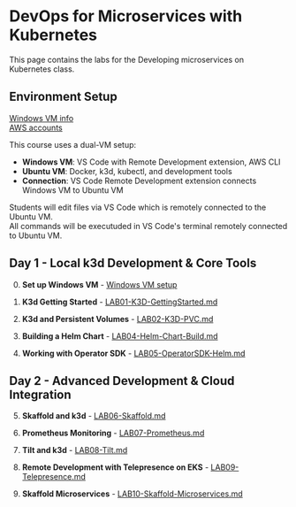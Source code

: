 # DevOps for Microservices with Kubernetes
This page contains the labs for the Developing microservices on Kubernetes class.

## Environment Setup
[Windows VM info](VM_access.md)   
[AWS accounts](https://docs.google.com/spreadsheets/d/1-1do2X-daaI3w1Z1TPPsReWpmRj2tLXXk4MND6tcpno/edit?usp=sharing)

This course uses a dual-VM setup:
- **Windows VM**: VS Code with Remote Development extension, AWS CLI
- **Ubuntu VM**: Docker, k3d, kubectl, and development tools
- **Connection**: VS Code Remote Development extension connects Windows VM to Ubuntu VM

Students will edit files via VS Code which is remotely connected to the Ubuntu VM.   
All commands will be executuded in VS Code's terminal remotely connected to Ubuntu VM.  

## Day 1 - Local k3d Development & Core Tools

0. **Set up Windows VM** - [Windows VM setup](labs/setup.md)

1. **K3d Getting Started** - [LAB01-K3D-GettingStarted.md](labs/LAB01-K3D-GettingStarted.md)

2. **K3d and Persistent Volumes** - [LAB02-K3D-PVC.md](labs/LAB02-K3D-PVC.md)

3. **Building a Helm Chart** - [LAB04-Helm-Chart-Build.md](labs/LAB04-Helm-Chart-Build-new.md)

4. **Working with Operator SDK** - [LAB05-OperatorSDK-Helm.md](labs/LAB05-OperatorSDK-Helm.md)

## Day 2 - Advanced Development & Cloud Integration

05. **Skaffold and k3d** - [LAB06-Skaffold.md](labs/LAB06-Skaffold.md)

06. **Prometheus Monitoring** - [LAB07-Prometheus.md](labs/LAB07-Prometheus.md)

07. **Tilt and k3d** - [LAB08-Tilt.md](labs/Tilt.md)

08. **Remote Development with Telepresence on EKS** - [LAB09-Telepresence.md](labs/LAB09-Telepresence.md)

09. **Skaffold Microservices** - [LAB10-Skaffold-Microservices.md](labs/LAB10-Skaffold-Microservices.md)

